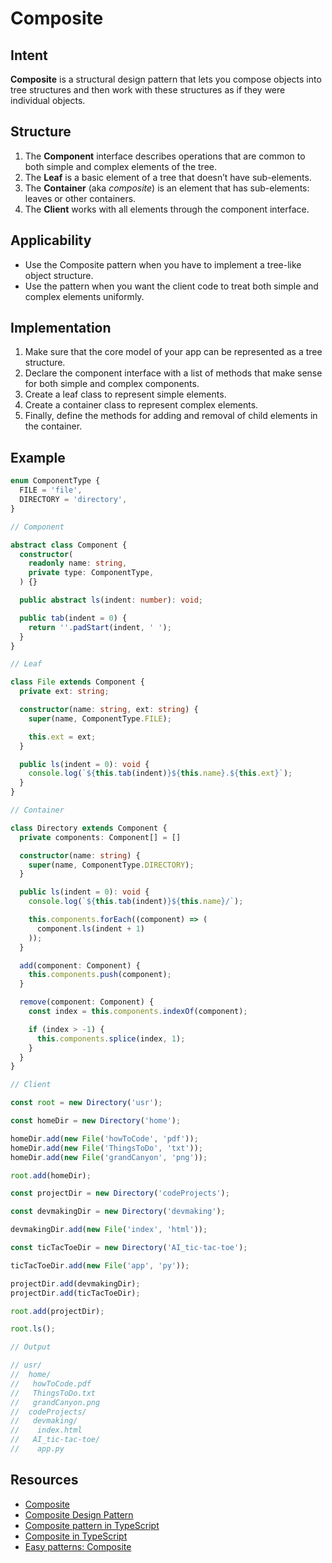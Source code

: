 # Composite

## Intent

**Composite** is a structural design pattern that lets you compose
objects into tree structures and then work with these
structures as if they were individual objects.

## Structure

1. The **Component** interface describes operations that are common
to both simple and complex elements of the tree.
2. The **Leaf** is a basic element of a tree that doesn’t have sub-elements.
3. The **Container** (aka *composite*) is an element that has sub-elements:
leaves or other containers.
4. The **Client** works with all elements through the component
interface.

## Applicability

- Use the Composite pattern when you have to implement a
tree-like object structure.
- Use the pattern when you want the client code to treat both
simple and complex elements uniformly.

## Implementation

1. Make sure that the core model of your app can be represented
as a tree structure.
2. Declare the component interface with a list of methods that
make sense for both simple and complex components.
3. Create a leaf class to represent simple elements.
4. Create a container class to represent complex elements.
5. Finally, define the methods for adding and removal of child
elements in the container.

## Example

```typescript
enum ComponentType {
  FILE = 'file',
  DIRECTORY = 'directory',
}

// Component

abstract class Component {
  constructor(
    readonly name: string,
    private type: ComponentType,
  ) {}

  public abstract ls(indent: number): void;

  public tab(indent = 0) {
    return ''.padStart(indent, ' ');
  }
}

// Leaf

class File extends Component {
  private ext: string;

  constructor(name: string, ext: string) {
    super(name, ComponentType.FILE);

    this.ext = ext;
  }

  public ls(indent = 0): void {
    console.log(`${this.tab(indent)}${this.name}.${this.ext}`);
  }
}

// Container

class Directory extends Component {
  private components: Component[] = []

  constructor(name: string) {
    super(name, ComponentType.DIRECTORY);
  }

  public ls(indent = 0): void {
    console.log(`${this.tab(indent)}${this.name}/`);

    this.components.forEach((component) => (
      component.ls(indent + 1)
    ));
  }

  add(component: Component) {
    this.components.push(component);
  }

  remove(component: Component) {
    const index = this.components.indexOf(component);

    if (index > -1) {
      this.components.splice(index, 1);
    }
  }
}

// Client

const root = new Directory('usr');

const homeDir = new Directory('home');

homeDir.add(new File('howToCode', 'pdf'));
homeDir.add(new File('ThingsToDo', 'txt'));
homeDir.add(new File('grandCanyon', 'png'));

root.add(homeDir);

const projectDir = new Directory('codeProjects');

const devmakingDir = new Directory('devmaking');

devmakingDir.add(new File('index', 'html'));

const ticTacToeDir = new Directory('AI_tic-tac-toe');

ticTacToeDir.add(new File('app', 'py'));

projectDir.add(devmakingDir);
projectDir.add(ticTacToeDir);

root.add(projectDir);

root.ls();

// Output

// usr/
//  home/
//   howToCode.pdf
//   ThingsToDo.txt
//   grandCanyon.png
//  codeProjects/
//   devmaking/
//    index.html
//   AI_tic-tac-toe/
//    app.py
```

## Resources

- [Composite](https://refactoring.guru/design-patterns/composite)
- [Composite Design Pattern](https://sbcode.net/typescript/composite/)
- [Composite pattern in TypeScript](https://www.jmalvarez.dev/posts/composite-pattern-typescript)
- [Composite in TypeScript](https://www.devmaking.com/learn/design-patterns/composite-pattern/typescript/)
- [Easy patterns: Composite](https://itnext.io/easy-patterns-composite-8b28aa1f158)
